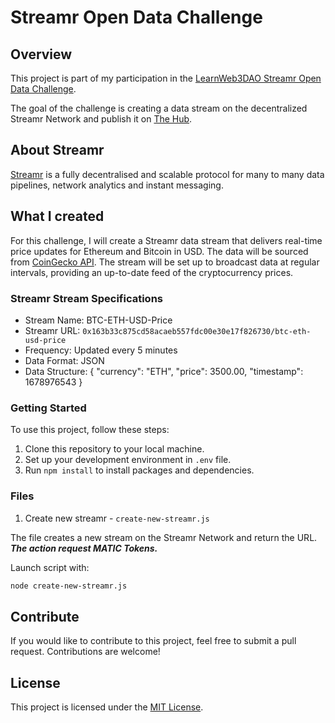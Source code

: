 # Streamr Open Data Challenge

## Overview

This project is part of my participation in the [LearnWeb3DAO Streamr Open Data Challenge](https://learnweb3.io/bounties/open-data-challenge-bounty/).

The goal of the challenge is creating a data stream on the decentralized Streamr Network and publish it on [The Hub](https://streamr.network/hub/projects).

## About Streamr

[Streamr](https://streamr.network/) is a fully decentralised and scalable protocol for many to many data pipelines, network analytics and instant messaging.

## What I created

For this challenge, I will create a Streamr data stream that delivers real-time price updates for Ethereum and Bitcoin in USD. The data will be sourced from [CoinGecko API](https://www.coingecko.com/en/api).
The stream will be set up to broadcast data at regular intervals, providing an up-to-date feed of the cryptocurrency prices.

### Streamr Stream Specifications

- Stream Name: BTC-ETH-USD-Price
- Streamr URL: `0x163b33c875cd58acaeb557fdc00e30e17f826730/btc-eth-usd-price`
- Frequency: Updated every 5 minutes
- Data Format: JSON
- Data Structure: { "currency": "ETH", "price": 3500.00, "timestamp": 1678976543 }

### Getting Started

To use this project, follow these steps:

1. Clone this repository to your local machine.
2. Set up your development environment in `.env` file.
3. Run `npm install` to install packages and dependencies.

### Files

1. Create new streamr - `create-new-streamr.js`

The file creates a new stream on the Streamr Network and return the URL.
**_The action request MATIC Tokens._**

Launch script with:

```bash
node create-new-streamr.js
```

## Contribute

If you would like to contribute to this project, feel free to submit a pull request. Contributions are welcome!

## License

This project is licensed under the [MIT License](LICENSE).
